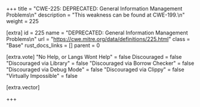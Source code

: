 +++
title = "CWE-225: DEPRECATED: General Information Management Problems\n"
description = "This weakness can be found at CWE-199.\n"
weight = 225

[extra]
id = 225
name = "DEPRECATED: General Information Management Problems\n"
url = "https://cwe.mitre.org/data/definitions/225.html"
class = "Base"
rust_docs_links = []
parent = 0

[extra.vote]
"No Help, or Langs Wont Help" = false
Discouraged = false
"Discouraged via Library" = false
"Discouraged via Borrow Checker" = false
"Discouraged via Debug Mode" = false
"Discouraged via Clippy" = false
"Virtually Impossible" = false

[extra.vector]

+++